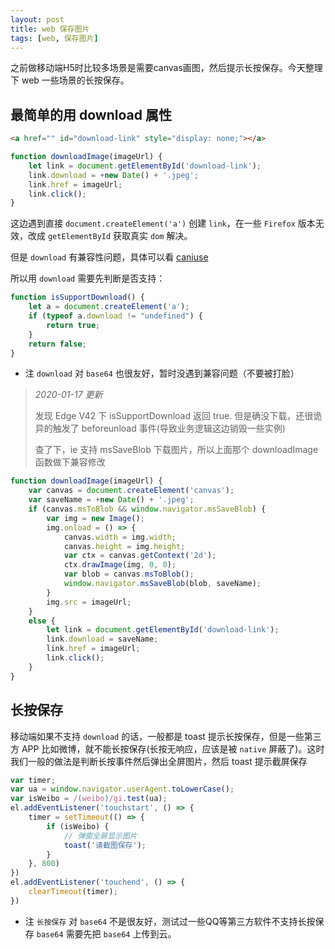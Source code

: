 ```yaml
---
layout: post
title: web 保存图片
tags: [web, 保存图片]
---
```



之前做移动端H5时比较多场景是需要canvas画图，然后提示长按保存。今天整理下 web 一些场景的长按保存。







## 最简单的用 download 属性

```html
<a href="" id="download-link" style="display: none;"></a>
```
```js
function downloadImage(imageUrl) {
    let link = document.getElementById('download-link');
    link.download = +new Date() + '.jpeg';
    link.href = imageUrl;
    link.click();
}
```

这边遇到直接 `document.createElement('a')` 创建 `link`，在一些 `Firefox` 版本无效，改成 `getElementById` 获取真实 `dom` 解决。

但是 `download` 有兼容性问题，具体可以看 [caniuse](https://caniuse.com/#search=download)

所以用 `download` 需要先判断是否支持：

```js
function isSupportDownload() {
    let a = document.createElement('a');
    if (typeof a.download != "undefined") {
        return true;
    }
    return false;
}
```

* 注 `download` 对 `base64` 也很友好，暂时没遇到兼容问题（不要被打脸）

> *2020-01-17 更新*
> 
> 发现 Edge V42 下 isSupportDownload 返回 true. 但是确没下载，还很诡异的触发了 beforeunload 事件(导致业务逻辑这边销毁一些实例)
> 
> 查了下，ie 支持 msSaveBlob 下载图片，所以上面那个 downloadImage 函数做下兼容修改
>

```js
function downloadImage(imageUrl) {
    var canvas = document.createElement('canvas');
    var saveName = +new Date() + '.jpeg';
    if (canvas.msToBlob && window.navigator.msSaveBlob) {
        var img = new Image();
        img.onload = () => {
            canvas.width = img.width;
            canvas.height = img.height;
            var ctx = canvas.getContext('2d');
            ctx.drawImage(img, 0, 0);
            var blob = canvas.msToBlob();
            window.navigator.msSaveBlob(blob, saveName);
        }
        img.src = imageUrl;
    }
    else {
        let link = document.getElementById('download-link');
        link.download = saveName;
        link.href = imageUrl;
        link.click();
    }
}
```




## 长按保存

移动端如果不支持 `download` 的话，一般都是 toast 提示长按保存，但是一些第三方 APP 比如微博，就不能长按保存(长按无响应，应该是被 `native` 屏蔽了)。这时我们一般的做法是判断长按事件然后弹出全屏图片，然后 toast 提示截屏保存

```js
var timer;
var ua = window.navigator.userAgent.toLowerCase();
var isWeibo = /(weibo)/gi.test(ua);
el.addEventListener('touchstart', () => {
    timer = setTimeout(() => {
        if (isWeibo) {
            // 弹窗全屏显示图片
            toast('请截图保存');
        }
    }, 800)
})
el.addEventListener('touchend', () => {
    clearTimeout(timer);
})
```

* 注 `长按保存` 对 `base64` 不是很友好，测试过一些QQ等第三方软件不支持长按保存 `base64` 需要先把 `base64` 上传到云。












